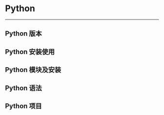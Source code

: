 # Python
-----

Python 版本
-----

Python 安装使用
-----

Python 模块及安装
-----

Python 语法
-----

Python 项目
-----
